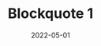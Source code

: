 ---
title: Blockquote 1
component: "blockquote"
date: 2022-05-01
seo:
  page_title:
  meta_description:
  featured_image: /uploads/featured-image.jpg
  featured_image_alt:
hero:
  heading:
  body:
html_example:
  - |
    <blockquote>
      <p>“Chicharrones raw denim edison bulb chartreuse banjo vice Brooklyn chambray. Keytar portland fixie put a bird on it. Jawn scenester glossier photo booth kitsch gorpcore shoreditch, lo-fi tousled +1 XOXO. Gastropub locavore bruh organic.”</p>
      <cite>– organic heirloom</cite>
    </blockquote>
css_example:
  - |
    blockquote {
      background-color: $light-gray;
      border-left: 6px solid $primary-color;
      padding: $ic-300;
      margin: 0;
    }

    blockquote p + p {
      margin-block-start: $ic-200;
    }

    blockquote cite {
      display: block;
      font-size: 1rem;
      font-weight: 700;
      font-style: normal;
      text-transform: uppercase;
      letter-spacing: 2px;
      opacity: .8;
      margin-block-start: $ic-200;
    }
---